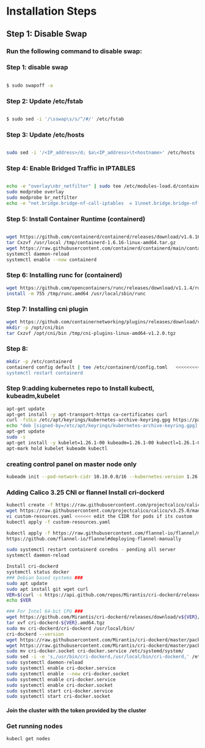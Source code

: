 # Installation Steps

## Step 1: Disable Swap


### Run the following command to disable swap:


### Step 1: disable swap
```bash

$ sudo swapoff -a

```
### Step 2: Update /etc/fstab
```bash

$ sudo sed -i '/\sswap\s/s/^/#/' /etc/fstab

```
### Step 3: Update /etc/hosts
```bash

sudo sed -i '/<IP_address>/d; $a\<IP_address>\t<hostname>' /etc/hosts

```
### Step 4: Enable Bridged Traffic in IPTABLES
```bash

echo -e "overlay\nbr_netfilter" | sudo tee /etc/modules-load.d/containerd.conf >/dev/null && cat /etc/modules-load.d/containerd.conf
sudo modprobe overlay
sudo modprobe br_netfilter
echo -e "net.bridge.bridge-nf-call-iptables  = 1\nnet.bridge.bridge-nf-call-ip6tables = 1\nnet.ipv4.ip_forward                 = 1" | sudo tee /etc/sysctl.d/k8s.conf >/dev/null && cat /etc/sysctl.d/k8s.conf


```
### Step 5: Install Container Runtime (containerd)
```bash

wget https://github.com/containerd/containerd/releases/download/v1.6.16/containerd-1.6.16-linux-amd64.tar.gz -P /tmp/
tar Cxzvf /usr/local /tmp/containerd-1.6.16-linux-amd64.tar.gz
wget https://raw.githubusercontent.com/containerd/containerd/main/containerd.service -P /etc/systemd/system/
systemctl daemon-reload
systemctl enable --now containerd
```

### Step 6: Installing runc for (containerd)
```bash
wget https://github.com/opencontainers/runc/releases/download/v1.1.4/runc.amd64 -P /tmp/
install -m 755 /tmp/runc.amd64 /usr/local/sbin/runc

```

### Step 7: Installing cni plugin
```bash
wget https://github.com/containernetworking/plugins/releases/download/v1.2.0/cni-plugins-linux-amd64-v1.2.0.tgz -P /tmp/
mkdir -p /opt/cni/bin
tar Cxzvf /opt/cni/bin /tmp/cni-plugins-linux-amd64-v1.2.0.tgz

```

### Step 8: 
```bash
mkdir -p /etc/containerd
containerd config default | tee /etc/containerd/config.toml   <<<<<<<<<<<<<< manually edit and change systemdCgroup to true
systemctl restart containerd

```
### Step 9:adding kubernetes repo to  Install kubectl, kubeadm,kubelet
```bash
apt-get update
apt-get install -y apt-transport-https ca-certificates curl
curl -fsSLo /etc/apt/keyrings/kubernetes-archive-keyring.gpg https://packages.cloud.google.com/apt/doc/apt-key.gpg
echo "deb [signed-by=/etc/apt/keyrings/kubernetes-archive-keyring.gpg] https://apt.kubernetes.io/ kubernetes-xenial main" | tee /etc/apt/sources.list.d/kubernetes.list
apt-get update
sudo -s
apt-get install -y kubelet=1.26.1-00 kubeadm=1.26.1-00 kubectl=1.26.1-00
apt-mark hold kubelet kubeadm kubectl

```

### creating control panel on master node only
```bash 
kubeadm init --pod-network-cidr 10.10.0.0/16 --kubernetes-version 1.26.1 --node-name k8s-control     ///change to you network cidr

```

### Adding Calico 3.25 CNI or flannel Install cri-dockerd
```bash
kubectl create -f https://raw.githubusercontent.com/projectcalico/calico/v3.25.0/manifests/tigera-operator.yaml
wget https://raw.githubusercontent.com/projectcalico/calico/v3.25.0/manifests/custom-resources.yaml
vi custom-resources.yaml <<<<<< edit the CIDR for pods if its custom
kubectl apply -f custom-resources.yaml

kubectl apply -f https://raw.githubusercontent.com/flannel-io/flannel/master/Documentation/kube-flannel.yml
https://github.com/flannel-io/flannel#deploying-flannel-manually

sudo systemctl restart containerd coredns - pending all server
systemctl daemon-reload 

Install cri-dockerd
systemctl status docker
### Debian based systems ###
sudo apt update
sudo apt install git wget curl
VER=$(curl -s https://api.github.com/repos/Mirantis/cri-dockerd/releases/latest|grep tag_name | cut -d '"' -f 4|sed 's/v//g')
echo $VER

### For Intel 64-bit CPU ###
wget https://github.com/Mirantis/cri-dockerd/releases/download/v${VER}/cri-dockerd-${VER}.amd64.tgz
tar xvf cri-dockerd-${VER}.amd64.tgz
sudo mv cri-dockerd/cri-dockerd /usr/local/bin/
cri-dockerd --version
wget https://raw.githubusercontent.com/Mirantis/cri-dockerd/master/packaging/systemd/cri-docker.service
wget https://raw.githubusercontent.com/Mirantis/cri-dockerd/master/packaging/systemd/cri-docker.socket
sudo mv cri-docker.socket cri-docker.service /etc/systemd/system/
sudo sed -i -e 's,/usr/bin/cri-dockerd,/usr/local/bin/cri-dockerd,' /etc/systemd/system/cri-docker.service
sudo systemctl daemon-reload
sudo systemctl enable cri-docker.service
sudo systemctl enable --now cri-docker.socket
sudo systemctl enable cri-docker.service
sudo systemctl enable cri-docker.socket
sudo systemctl start cri-docker.service
sudo systemctl start cri-docker.socket
```
#### Join the cluster with the token provided by the cluster 
### Get running nodes 
```bash
kubecl get nodes

